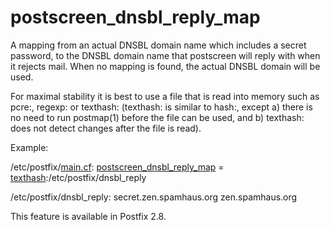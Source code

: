 # postscreen_dnsbl_reply_map 

 A mapping from an actual DNSBL domain name which includes a secret
password, to the DNSBL domain name that postscreen will reply with
when it rejects mail.  When no mapping is found, the actual DNSBL
domain will be used. 

 For maximal stability it is best to use a file that is read
into memory such as pcre:, regexp: or texthash: (texthash: is similar
to hash:, except a) there is no need to run postmap(1) before the
file can be used, and b) texthash: does not detect changes after
the file is read). 

 Example: 


/etc/postfix/<a href="postconf.5.html">main.cf</a>:
    <a href="postconf.5.html#postscreen_dnsbl_reply_map">postscreen_dnsbl_reply_map</a> = <a href="DATABASE_README.html#types">texthash</a>:/etc/postfix/dnsbl_reply



/etc/postfix/dnsbl_reply:
   secret.zen.spamhaus.org      zen.spamhaus.org


 This feature is available in Postfix 2.8.  


